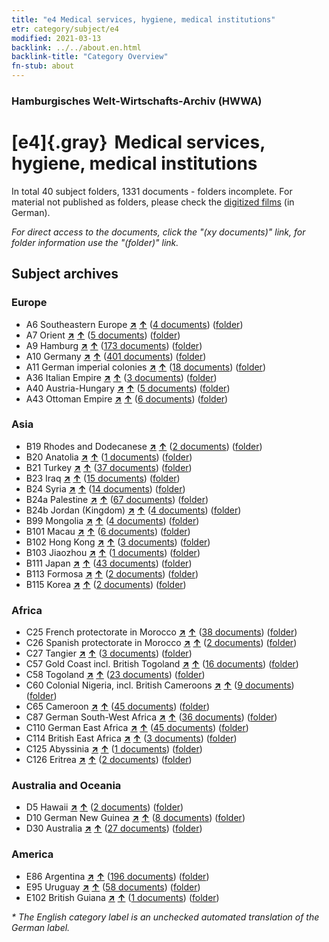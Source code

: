 ```yaml
---
title: "e4 Medical services, hygiene, medical institutions"
etr: category/subject/e4
modified: 2021-03-13
backlink: ../../about.en.html
backlink-title: "Category Overview"
fn-stub: about
---
```


### Hamburgisches Welt-Wirtschafts-Archiv (HWWA)
# [e4]{.gray}&#8201; Medical services, hygiene, medical institutions&#160; 





In total 40 subject folders, 1331 documents - folders incomplete.
For material not published as folders, please check the [digitized films](/film/h1_sh) (in German).

_For direct access to the documents, click the "(xy documents)" link, for folder information use the "(folder)" link._

## Subject archives



### Europe

- A6 Southeastern Europe [**&nearr;**](../../../geo/i/140900/about.en.html "Southeastern Europe (all folders)") [**&uarr;**](../../../geo/about.en.html#A6 "Country category system") (<a href="https://pm20.zbw.eu/dfgview/sh/140900,144266" title="about: Southeastern Europe : Medical services, hygiene, medical institutions" target="_blank">4 documents</a>) ([folder](http://purl.org/pressemappe20/folder/sh/140900,144266))
- A7 Orient [**&nearr;**](../../../geo/i/140902/about.en.html "Orient (all folders)") [**&uarr;**](../../../geo/about.en.html#A7 "Country category system") (<a href="https://pm20.zbw.eu/dfgview/sh/140902,144266" title="about: Orient : Medical services, hygiene, medical institutions" target="_blank">5 documents</a>) ([folder](http://purl.org/pressemappe20/folder/sh/140902,144266))
- A9 Hamburg [**&nearr;**](../../../geo/i/140905/about.en.html "Hamburg (all folders)") [**&uarr;**](../../../geo/about.en.html#A9 "Country category system") (<a href="https://pm20.zbw.eu/dfgview/sh/140905,144266" title="about: Hamburg : Medical services, hygiene, medical institutions" target="_blank">173 documents</a>) ([folder](http://purl.org/pressemappe20/folder/sh/140905,144266))
- A10 Germany [**&nearr;**](../../../geo/i/126128/about.en.html "Germany (all folders)") [**&uarr;**](../../../geo/about.en.html#A10 "Country category system") (<a href="https://pm20.zbw.eu/dfgview/sh/126128,144266" title="about: Germany : Medical services, hygiene, medical institutions" target="_blank">401 documents</a>) ([folder](http://purl.org/pressemappe20/folder/sh/126128,144266))
- A11 German imperial colonies [**&nearr;**](../../../geo/i/140960/about.en.html "German imperial colonies (all folders)") [**&uarr;**](../../../geo/about.en.html#A11 "Country category system") (<a href="https://pm20.zbw.eu/dfgview/sh/140960,144266" title="about: German imperial colonies : Medical services, hygiene, medical institutions" target="_blank">18 documents</a>) ([folder](http://purl.org/pressemappe20/folder/sh/140960,144266))
- A36 Italian Empire [**&nearr;**](../../../geo/i/141012/about.en.html "Italian Empire (all folders)") [**&uarr;**](../../../geo/about.en.html#A36 "Country category system") (<a href="https://pm20.zbw.eu/dfgview/sh/141012,144266" title="about: Italian Empire : Medical services, hygiene, medical institutions" target="_blank">3 documents</a>) ([folder](http://purl.org/pressemappe20/folder/sh/141012,144266))
- A40 Austria-Hungary [**&nearr;**](../../../geo/i/126127/about.en.html "Austria-Hungary (all folders)") [**&uarr;**](../../../geo/about.en.html#A40 "Country category system") (<a href="https://pm20.zbw.eu/dfgview/sh/126127,144266" title="about: Austria-Hungary : Medical services, hygiene, medical institutions" target="_blank">5 documents</a>) ([folder](http://purl.org/pressemappe20/folder/sh/126127,144266))
- A43 Ottoman Empire [**&nearr;**](../../../geo/i/141034/about.en.html "Ottoman Empire (all folders)") [**&uarr;**](../../../geo/about.en.html#A43 "Country category system") (<a href="https://pm20.zbw.eu/dfgview/sh/141034,144266" title="about: Ottoman Empire : Medical services, hygiene, medical institutions" target="_blank">6 documents</a>) ([folder](http://purl.org/pressemappe20/folder/sh/141034,144266))

### Asia

- B19 Rhodes and Dodecanese [**&nearr;**](../../../geo/i/141106/about.en.html "Rhodes and Dodecanese (all folders)") [**&uarr;**](../../../geo/about.en.html#B19 "Country category system") (<a href="https://pm20.zbw.eu/dfgview/sh/141106,144266" title="about: Rhodes and Dodecanese : Medical services, hygiene, medical institutions" target="_blank">2 documents</a>) ([folder](http://purl.org/pressemappe20/folder/sh/141106,144266))
- B20 Anatolia [**&nearr;**](../../../geo/i/141108/about.en.html "Anatolia (all folders)") [**&uarr;**](../../../geo/about.en.html#B20 "Country category system") (<a href="https://pm20.zbw.eu/dfgview/sh/141108,144266" title="about: Anatolia : Medical services, hygiene, medical institutions" target="_blank">1 documents</a>) ([folder](http://purl.org/pressemappe20/folder/sh/141108,144266))
- B21 Turkey [**&nearr;**](../../../geo/i/141111/about.en.html "Turkey (all folders)") [**&uarr;**](../../../geo/about.en.html#B21 "Country category system") (<a href="https://pm20.zbw.eu/dfgview/sh/141111,144266" title="about: Turkey : Medical services, hygiene, medical institutions" target="_blank">37 documents</a>) ([folder](http://purl.org/pressemappe20/folder/sh/141111,144266))
- B23 Iraq [**&nearr;**](../../../geo/i/141113/about.en.html "Iraq (all folders)") [**&uarr;**](../../../geo/about.en.html#B23 "Country category system") (<a href="https://pm20.zbw.eu/dfgview/sh/141113,144266" title="about: Iraq : Medical services, hygiene, medical institutions" target="_blank">15 documents</a>) ([folder](http://purl.org/pressemappe20/folder/sh/141113,144266))
- B24 Syria [**&nearr;**](../../../geo/i/141114/about.en.html "Syria (all folders)") [**&uarr;**](../../../geo/about.en.html#B24 "Country category system") (<a href="https://pm20.zbw.eu/dfgview/sh/141114,144266" title="about: Syria : Medical services, hygiene, medical institutions" target="_blank">14 documents</a>) ([folder](http://purl.org/pressemappe20/folder/sh/141114,144266))
- B24a Palestine [**&nearr;**](../../../geo/i/141115/about.en.html "Palestine (all folders)") [**&uarr;**](../../../geo/about.en.html#B24a "Country category system") (<a href="https://pm20.zbw.eu/dfgview/sh/141115,144266" title="about: Palestine : Medical services, hygiene, medical institutions" target="_blank">67 documents</a>) ([folder](http://purl.org/pressemappe20/folder/sh/141115,144266))
- B24b Jordan (Kingdom) [**&nearr;**](../../../geo/i/141116/about.en.html "Jordan (Kingdom) (all folders)") [**&uarr;**](../../../geo/about.en.html#B24b "Country category system") (<a href="https://pm20.zbw.eu/dfgview/sh/141116,144266" title="about: Jordan (Kingdom) : Medical services, hygiene, medical institutions" target="_blank">4 documents</a>) ([folder](http://purl.org/pressemappe20/folder/sh/141116,144266))
- B99 Mongolia [**&nearr;**](../../../geo/i/141261/about.en.html "Mongolia (all folders)") [**&uarr;**](../../../geo/about.en.html#B99 "Country category system") (<a href="https://pm20.zbw.eu/dfgview/sh/141261,144266" title="about: Mongolia : Medical services, hygiene, medical institutions" target="_blank">4 documents</a>) ([folder](http://purl.org/pressemappe20/folder/sh/141261,144266))
- B101 Macau [**&nearr;**](../../../geo/i/141267/about.en.html "Macau (all folders)") [**&uarr;**](../../../geo/about.en.html#B101 "Country category system") (<a href="https://pm20.zbw.eu/dfgview/sh/141267,144266" title="about: Macau : Medical services, hygiene, medical institutions" target="_blank">6 documents</a>) ([folder](http://purl.org/pressemappe20/folder/sh/141267,144266))
- B102 Hong Kong [**&nearr;**](../../../geo/i/141268/about.en.html "Hong Kong (all folders)") [**&uarr;**](../../../geo/about.en.html#B102 "Country category system") (<a href="https://pm20.zbw.eu/dfgview/sh/141268,144266" title="about: Hong Kong : Medical services, hygiene, medical institutions" target="_blank">3 documents</a>) ([folder](http://purl.org/pressemappe20/folder/sh/141268,144266))
- B103 Jiaozhou [**&nearr;**](../../../geo/i/126163/about.en.html "Jiaozhou (all folders)") [**&uarr;**](../../../geo/about.en.html#B103 "Country category system") (<a href="https://pm20.zbw.eu/dfgview/sh/126163,144266" title="about: Jiaozhou : Medical services, hygiene, medical institutions" target="_blank">1 documents</a>) ([folder](http://purl.org/pressemappe20/folder/sh/126163,144266))
- B111 Japan [**&nearr;**](../../../geo/i/141272/about.en.html "Japan (all folders)") [**&uarr;**](../../../geo/about.en.html#B111 "Country category system") (<a href="https://pm20.zbw.eu/dfgview/sh/141272,144266" title="about: Japan : Medical services, hygiene, medical institutions" target="_blank">43 documents</a>) ([folder](http://purl.org/pressemappe20/folder/sh/141272,144266))
- B113 Formosa [**&nearr;**](../../../geo/i/141274/about.en.html "Formosa (all folders)") [**&uarr;**](../../../geo/about.en.html#B113 "Country category system") (<a href="https://pm20.zbw.eu/dfgview/sh/141274,144266" title="about: Formosa : Medical services, hygiene, medical institutions" target="_blank">2 documents</a>) ([folder](http://purl.org/pressemappe20/folder/sh/141274,144266))
- B115 Korea [**&nearr;**](../../../geo/i/141276/about.en.html "Korea (all folders)") [**&uarr;**](../../../geo/about.en.html#B115 "Country category system") (<a href="https://pm20.zbw.eu/dfgview/sh/141276,144266" title="about: Korea : Medical services, hygiene, medical institutions" target="_blank">2 documents</a>) ([folder](http://purl.org/pressemappe20/folder/sh/141276,144266))

### Africa

- C25 French protectorate in Morocco [**&nearr;**](../../../geo/i/141358/about.en.html "French protectorate in Morocco (all folders)") [**&uarr;**](../../../geo/about.en.html#C25 "Country category system") (<a href="https://pm20.zbw.eu/dfgview/sh/141358,144266" title="about: French protectorate in Morocco : Medical services, hygiene, medical institutions" target="_blank">38 documents</a>) ([folder](http://purl.org/pressemappe20/folder/sh/141358,144266))
- C26 Spanish protectorate in Morocco [**&nearr;**](../../../geo/i/141359/about.en.html "Spanish protectorate in Morocco (all folders)") [**&uarr;**](../../../geo/about.en.html#C26 "Country category system") (<a href="https://pm20.zbw.eu/dfgview/sh/141359,144266" title="about: Spanish protectorate in Morocco : Medical services, hygiene, medical institutions" target="_blank">2 documents</a>) ([folder](http://purl.org/pressemappe20/folder/sh/141359,144266))
- C27 Tangier [**&nearr;**](../../../geo/i/141360/about.en.html "Tangier (all folders)") [**&uarr;**](../../../geo/about.en.html#C27 "Country category system") (<a href="https://pm20.zbw.eu/dfgview/sh/141360,144266" title="about: Tangier : Medical services, hygiene, medical institutions" target="_blank">3 documents</a>) ([folder](http://purl.org/pressemappe20/folder/sh/141360,144266))
- C57 Gold Coast incl. British Togoland [**&nearr;**](../../../geo/i/141406/about.en.html "Gold Coast incl. British Togoland (all folders)") [**&uarr;**](../../../geo/about.en.html#C57 "Country category system") (<a href="https://pm20.zbw.eu/dfgview/sh/141406,144266" title="about: Gold Coast incl. British Togoland : Medical services, hygiene, medical institutions" target="_blank">16 documents</a>) ([folder](http://purl.org/pressemappe20/folder/sh/141406,144266))
- C58 Togoland [**&nearr;**](../../../geo/i/141408/about.en.html "Togoland (all folders)") [**&uarr;**](../../../geo/about.en.html#C58 "Country category system") (<a href="https://pm20.zbw.eu/dfgview/sh/141408,144266" title="about: Togoland : Medical services, hygiene, medical institutions" target="_blank">23 documents</a>) ([folder](http://purl.org/pressemappe20/folder/sh/141408,144266))
- C60 Colonial Nigeria, incl. British Cameroons [**&nearr;**](../../../geo/i/141409/about.en.html "Colonial Nigeria, incl. British Cameroons (all folders)") [**&uarr;**](../../../geo/about.en.html#C60 "Country category system") (<a href="https://pm20.zbw.eu/dfgview/sh/141409,144266" title="about: Colonial Nigeria, incl. British Cameroons : Medical services, hygiene, medical institutions" target="_blank">9 documents</a>) ([folder](http://purl.org/pressemappe20/folder/sh/141409,144266))
- C65 Cameroon [**&nearr;**](../../../geo/i/141410/about.en.html "Cameroon (all folders)") [**&uarr;**](../../../geo/about.en.html#C65 "Country category system") (<a href="https://pm20.zbw.eu/dfgview/sh/141410,144266" title="about: Cameroon : Medical services, hygiene, medical institutions" target="_blank">45 documents</a>) ([folder](http://purl.org/pressemappe20/folder/sh/141410,144266))
- C87 German South-West Africa [**&nearr;**](../../../geo/i/141450/about.en.html "German South-West Africa (all folders)") [**&uarr;**](../../../geo/about.en.html#C87 "Country category system") (<a href="https://pm20.zbw.eu/dfgview/sh/141450,144266" title="about: German South-West Africa : Medical services, hygiene, medical institutions" target="_blank">36 documents</a>) ([folder](http://purl.org/pressemappe20/folder/sh/141450,144266))
- C110 German East Africa [**&nearr;**](../../../geo/i/141471/about.en.html "German East Africa (all folders)") [**&uarr;**](../../../geo/about.en.html#C110 "Country category system") (<a href="https://pm20.zbw.eu/dfgview/sh/141471,144266" title="about: German East Africa : Medical services, hygiene, medical institutions" target="_blank">45 documents</a>) ([folder](http://purl.org/pressemappe20/folder/sh/141471,144266))
- C114 British East Africa [**&nearr;**](../../../geo/i/141473/about.en.html "British East Africa (all folders)") [**&uarr;**](../../../geo/about.en.html#C114 "Country category system") (<a href="https://pm20.zbw.eu/dfgview/sh/141473,144266" title="about: British East Africa : Medical services, hygiene, medical institutions" target="_blank">3 documents</a>) ([folder](http://purl.org/pressemappe20/folder/sh/141473,144266))
- C125 Abyssinia [**&nearr;**](../../../geo/i/141482/about.en.html "Abyssinia (all folders)") [**&uarr;**](../../../geo/about.en.html#C125 "Country category system") (<a href="https://pm20.zbw.eu/dfgview/sh/141482,144266" title="about: Abyssinia : Medical services, hygiene, medical institutions" target="_blank">1 documents</a>) ([folder](http://purl.org/pressemappe20/folder/sh/141482,144266))
- C126 Eritrea [**&nearr;**](../../../geo/i/141483/about.en.html "Eritrea (all folders)") [**&uarr;**](../../../geo/about.en.html#C126 "Country category system") (<a href="https://pm20.zbw.eu/dfgview/sh/141483,144266" title="about: Eritrea : Medical services, hygiene, medical institutions" target="_blank">2 documents</a>) ([folder](http://purl.org/pressemappe20/folder/sh/141483,144266))

### Australia and Oceania

- D5 Hawaii [**&nearr;**](../../../geo/i/141595/about.en.html "Hawaii (all folders)") [**&uarr;**](../../../geo/about.en.html#D5 "Country category system") (<a href="https://pm20.zbw.eu/dfgview/sh/141595,144266" title="about: Hawaii : Medical services, hygiene, medical institutions" target="_blank">2 documents</a>) ([folder](http://purl.org/pressemappe20/folder/sh/141595,144266))
- D10 German New Guinea [**&nearr;**](../../../geo/i/141601/about.en.html "German New Guinea (all folders)") [**&uarr;**](../../../geo/about.en.html#D10 "Country category system") (<a href="https://pm20.zbw.eu/dfgview/sh/141601,144266" title="about: German New Guinea : Medical services, hygiene, medical institutions" target="_blank">8 documents</a>) ([folder](http://purl.org/pressemappe20/folder/sh/141601,144266))
- D30 Australia [**&nearr;**](../../../geo/i/141621/about.en.html "Australia (all folders)") [**&uarr;**](../../../geo/about.en.html#D30 "Country category system") (<a href="https://pm20.zbw.eu/dfgview/sh/141621,144266" title="about: Australia : Medical services, hygiene, medical institutions" target="_blank">27 documents</a>) ([folder](http://purl.org/pressemappe20/folder/sh/141621,144266))

### America

- E86 Argentina [**&nearr;**](../../../geo/i/141692/about.en.html "Argentina (all folders)") [**&uarr;**](../../../geo/about.en.html#E86 "Country category system") (<a href="https://pm20.zbw.eu/dfgview/sh/141692,144266" title="about: Argentina : Medical services, hygiene, medical institutions" target="_blank">196 documents</a>) ([folder](http://purl.org/pressemappe20/folder/sh/141692,144266))
- E95 Uruguay [**&nearr;**](../../../geo/i/141695/about.en.html "Uruguay (all folders)") [**&uarr;**](../../../geo/about.en.html#E95 "Country category system") (<a href="https://pm20.zbw.eu/dfgview/sh/141695,144266" title="about: Uruguay : Medical services, hygiene, medical institutions" target="_blank">58 documents</a>) ([folder](http://purl.org/pressemappe20/folder/sh/141695,144266))
- E102 British Guiana [**&nearr;**](../../../geo/i/141700/about.en.html "British Guiana (all folders)") [**&uarr;**](../../../geo/about.en.html#E102 "Country category system") (<a href="https://pm20.zbw.eu/dfgview/sh/141700,144266" title="about: British Guiana : Medical services, hygiene, medical institutions" target="_blank">1 documents</a>) ([folder](http://purl.org/pressemappe20/folder/sh/141700,144266))


_* The English category label is an unchecked automated translation of the German label._

